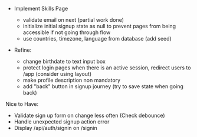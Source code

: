 - Implement Skills Page

  - validate email on next (partial work done)
  - initialize initial signup state as null to prevent pages from being accessible if not going through flow
  - use countries, timezone, language from database (add seed)

- Refine:
  - change birthdate to text input box
  - protect login pages when there is an active session, redirect users to /app (consider using layout)
  - make profile description non mandatory
  - add "back" button in signup journey (try to save state when going back)

Nice to Have:

- Validate sign up form on change less often (Check debounce)
- Handle unexpected signup action error
- Display /api/auth/signin on /signin
